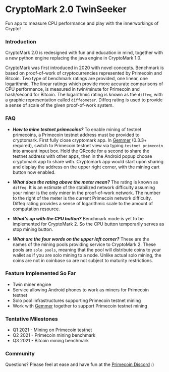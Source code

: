 # CryptoMark 2.0 TwinSeeker

Fun app to measure CPU performance and play with the innerworkings of Crypto!

### Introduction

CryptoMark 2.0 is redesigned with fun and education in mind, together with a new python engine replacing the java engine in CryptoMark 1.0.

CryptoMark was first introduced in 2020 with novel concepts. Benchmark is based on proof-of-work of cryptocurrencies represented by Primecoin and Bitcoin. Two type of benchmark ratings are provided, one linear, one logarithmic. The linear ratings which provide more accurate comparisons of CPU performance, is measured in twin/minute for Primecoin and hash/second for Bitcoin. The logarithmic rating is known as the `diffeq`, with a graphic representation called `diffeometer`. Diffeq rating is used to provide a sense of scale of the given proof-of-work system.

### FAQ

* ***How to mine testnet primecoins?*** To enable mining of testnet primecoins, a Primecoin testnet address must be provided to cryptomark. First fully close cryptomark app. In [Gemmer](https://github.com/primecoin/gemmer) (0.3.3+ required), switch to Primecoin testnet view via typing `testnet primecoin` into amount input box. Hold the QRcode for a second to share the testnet address with other apps, then in the Android popup choose cryptomark app to share with. Cryptomark app would start upon sharing and display the address on the upper right corner, with the mining cart button now enabled.

* ***What does the rating above the meter mean?*** The rating is known as `diffeq`. It is an estimate of the stabilized network difficulty assuming your miner is the only miner in the proof-of-work network. The number to the right of the meter is the current Primecoin network difficulty. Diffeq rating provides a sense of logarithmic scale to the amount of computation resource.

* ***What's up with the CPU button?*** Benchmark mode is yet to be implemented for CryptoMark 2. So the CPU button temporarily serves as stop mining button.

* ***What are the four words on the upper left corner?*** These are the names of the mining pools providing service to CryptoMark 2. These pools are `solo pools`, meaning that the pool will distribute coins to your wallet as if you are solo mining to a node. Unlike actual solo mining, the coins are not in coinbase so are not subject to maturity restrictions.

### Feature Implemented So Far

* Twin miner engine
* Service allowing Android phones to work as miners for Primecoin testnet
* Solo pool infrastructures supporting Primecoin testnet mining
* Work with [Gemmer](https://github.com/primecoin/gemmer) together to support Primecoin testnet mining

### Tentative Milestones

* Q1 2021 - Mining on Primecoin testnet
* Q2 2021 - Primecoin mining benchmark
* Q3 2021 - Bitcoin mining benchmark

### Community

Questions? Please feel at ease and have fun at the [Primecoin Discord](https://discord.gg/g9mctgx) :)
